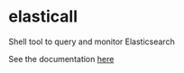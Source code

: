 
# elasticall

Shell tool to query and monitor Elasticsearch

See the documentation [here](https://slac-lcls.github.io/elasticall/)
